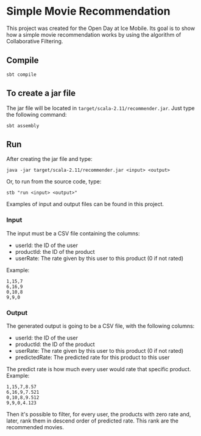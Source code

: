 # Simple Movie Recommendation

This project was created for the Open Day at Ice Mobile. Its goal is to show how a simple
movie recommendation works by using the algorithm of Collaborative Filtering.

## Compile

`sbt compile`

## To create a jar file

The jar file will be located in `target/scala-2.11/recommender.jar`. Just type the following command:

`sbt assembly`

## Run

After creating the jar file and type:

`java -jar target/scala-2.11/recommender.jar <input> <output>`

Or, to run from the source code, type:

`stb "run <input> <output>"`

Examples of input and output files can be found in this project.

### Input

The input must be a CSV file containing the columns:
 - userId: the ID of the user
 - productId: the ID of the product
 - userRate: The rate given by this user to this product (0 if not rated)
 
Example:
```
1,15,7
6,16,9
0,10,8
9,9,0
```

### Output

The generated output is going to be a CSV file, with the following columns:
 - userId: the ID of the user
 - productId: the ID of the product
 - userRate: The rate given by this user to this product (0 if not rated)
 - predictedRate: The predicted rate for this product to this user
 
The predict rate is how much every user would rate that specific product. Example:

```
1,15,7,8.57
6,16,9,7.521
0,10,8,9.512
9,9,0,4.123
```

Then it's possible to filter, for every user, the products with zero rate and, later, rank
them in descend order of predicted rate. This rank are the recommended movies.

